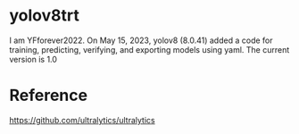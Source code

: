 # yolov8trt
I am YFforever2022. On May 15, 2023, yolov8 (8.0.41) added a code for training, predicting, verifying, and exporting models using yaml. The current version is 1.0
# Reference
https://github.com/ultralytics/ultralytics
